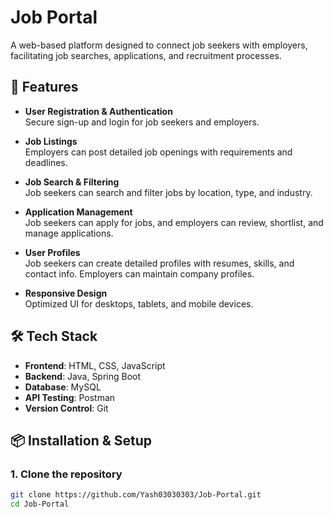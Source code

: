 # Job Portal

A web-based platform designed to connect job seekers with employers, facilitating job searches, applications, and recruitment processes.

## 🚀 Features

- **User Registration & Authentication**  
  Secure sign-up and login for job seekers and employers.

- **Job Listings**  
  Employers can post detailed job openings with requirements and deadlines.

- **Job Search & Filtering**  
  Job seekers can search and filter jobs by location, type, and industry.

- **Application Management**  
  Job seekers can apply for jobs, and employers can review, shortlist, and manage applications.

- **User Profiles**  
  Job seekers can create detailed profiles with resumes, skills, and contact info. Employers can maintain company profiles.

- **Responsive Design**  
  Optimized UI for desktops, tablets, and mobile devices.

## 🛠️ Tech Stack

- **Frontend**: HTML, CSS, JavaScript  
- **Backend**: Java, Spring Boot
- **Database**: MySQL
- **API Testing**: Postman
- **Version Control**: Git

## 📦 Installation & Setup

### 1. Clone the repository
```bash
git clone https://github.com/Yash03030303/Job-Portal.git
cd Job-Portal
